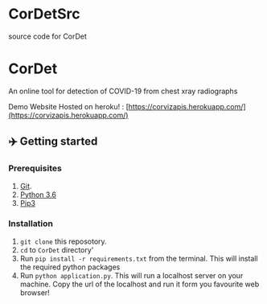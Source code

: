 # CorDetSrc
source code for CorDet
# CorDet
An online tool for detection of COVID-19 from chest xray radiographs

Demo Website Hosted on heroku! : [https://corvizapis.herokuapp.com/](https://corvizapis.herokuapp.com/)

## ✈️ Getting started
### Prerequisites

1.  [Git](https://git-scm.com/downloads).
2.  [Python 3.6](https://www.python.org/downloads/)
3.  [Pip3](https://pypi.org/project/pip)

### Installation

1. `git clone` this reposotory.
1. `cd` to `CorDet` directory' 
1.  Run `pip install -r requirements.txt` from the terminal. This will install the required python packages
1.  Run `python application.py`. This will run a localhost server on your machine. Copy the url of the localhost and run it form you favourite web browser!
